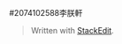 #2074102588李朕軒


> Written with [StackEdit](https://stackedit.io/).
<!--stackedit_data:
eyJoaXN0b3J5IjpbLTE5MzYxMjE2N119
-->